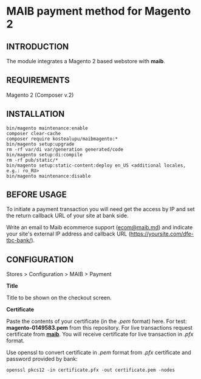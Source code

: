 # MAIB payment method for Magento 2

INTRODUCTION
------------
The module integrates a Magento 2 based webstore with **maib**.

REQUIREMENTS
------------
Magento 2 (Composer v.2)

INSTALLATION
------------
```
bin/magento maintenance:enable
composer clear-cache
composer require kostealupu/maibmagento:*
bin/magento setup:upgrade
rm -rf var/di var/generation generated/code
bin/magento setup:di:compile
rm -rf pub/static/*
bin/magento setup:static-content:deploy en_US <additional locales, e.g.: ro_RU>
bin/magento maintenance:disable
```
BEFORE USAGE
-------------
To initiate a payment transaction you will need get the access by IP and set the return callback URL of your site at bank side.

Write an email to Maib ecommerce support (ecom@maib.md) and indicate your site's external IP address and callback URL (https://yoursite.com/dfe-tbc-bank/).

CONFIGURATION
-------------
Stores > Configuration > MAIB > Payment

**Title**

Title to be shown on the checkout screen.

**Certificate**

Paste the contents of your certificate (in the *.pem* format) here. For test: **magento-0149583.pem** from this repository. 
For live transactions request certificate from [<b>maib</b>](mailto:ecom@maib.md). You will receive certificate for live transaction in *.pfx* format.

 Use openssl to convert certificate in *.pem* format from *.pfx* certificate and password provided by bank:
 ```
 openssl pkcs12 -in certificate.pfx -out certificate.pem -nodes
 ```

